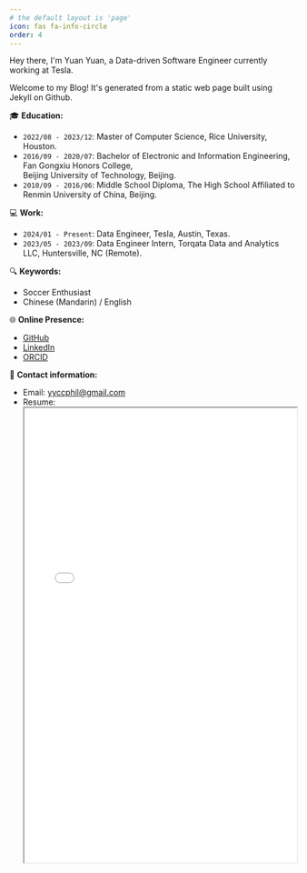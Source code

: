 ```yaml
---
# the default layout is 'page'
icon: fas fa-info-circle
order: 4
---
```


Hey there, I'm Yuan Yuan, a Data-driven Software Engineer currently working at Tesla.

Welcome to my Blog! It's generated from a static web page built using Jekyll on Github.

🎓 **Education:**
- `2022/08 - 2023/12`: Master of Computer Science, Rice University, Houston.
- `2016/09 - 2020/07`: Bachelor of Electronic and Information Engineering, Fan Gongxiu Honors College,<br>Beijing University of Technology, Beijing.
- `2010/09 - 2016/06`: Middle School Diploma, The High School Affiliated to Renmin University of China, Beijing.

💻 **Work:**
- `2024/01 - Present`: Data Engineer, Tesla, Austin, Texas.
- `2023/05 - 2023/09`: Data Engineer Intern, Torqata Data and Analytics LLC, Huntersville, NC (Remote).

🔍 **Keywords:**

* Soccer Enthusiast
* Chinese (Mandarin) / English

🌐 **Online Presence:**

* [GitHub](https://github.com/yyccPhil/)
* [LinkedIn](https://www.linkedin.com/in/philyy/)
* [ORCID](https://orcid.org/0000-0001-8335-1655/)

📧 **Contact information:**

* Email: [yyccphil@gmail.com](mailto:yyccphil@gmail.com)
* Resume: <iframe src="../assets/files/Yuan_Resume_2025.pdf" width="100%" height='800'></iframe>
